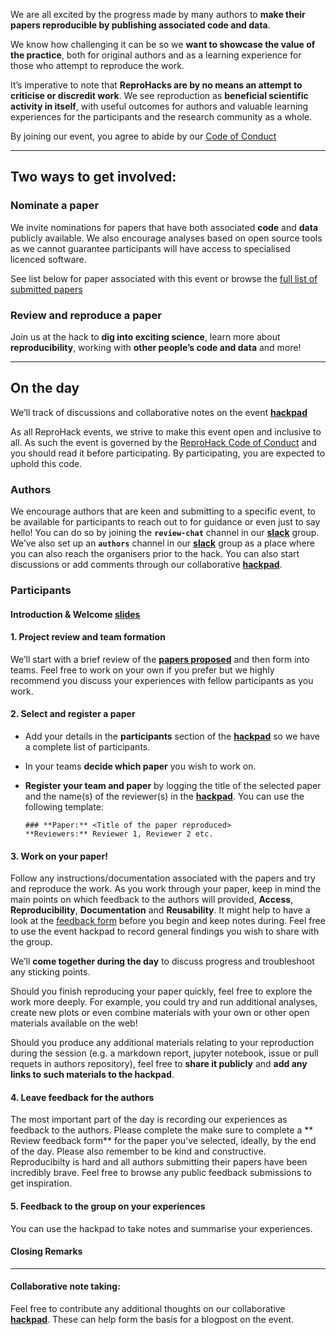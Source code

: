 


We are all excited by the progress made by many authors to **make their
papers reproducible by publishing associated code and data**.

We know how challenging it can be so we **want to showcase the value of
the practice**, both for original authors and as a learning experience
for those who attempt to reproduce the work.

It’s imperative to note that **ReproHacks are by no means an attempt to
criticise or discredit work**. We see reproduction as **beneficial
scientific activity in itself**, with useful outcomes for authors and
valuable learning experiences for the participants and the research
community as a whole. 

By joining our event, you agree to abide by our [Code of Conduct](/code-of-conduct)

-----

## **Two ways to get involved:**

### Nominate a paper

We invite nominations for papers that have both associated **code** and
**data** publicly available. We also encourage analyses based on open
source tools as we cannot guarantee participants will have access to
specialised licenced software.

See list below for paper associated with this event or browse the [full list of submitted papers](/paper_list)

### Review and reproduce a paper

Join us at the hack to **dig into exciting science**, learn more about
**reproducibility**, working with **other people’s code and data** and
more!

-----

## **On the day**

 We’ll track of discussions and collaborative notes on the
event [**hackpad**](https://hackmd.io/link-to-copy-of-hackpad/edit)

As all ReproHack events, we strive to make this event open and inclusive
to all. As such the event is governed by the [ReproHack Code of
Conduct](https://github.com/reprohack/reprohack-hq/blob/master/CODE_OF_CONDUCT.md)
and you should read it before participating. By participating, you are
expected to uphold this code.

### **Authors**

We encourage authors that are keen and submitting to a specific event, to be available for participants to
reach out to for guidance or even just to say hello! You can do so by
joining the **`review-chat`** channel in our
[**slack**](https://reprohack-autoinvite.herokuapp.com/) group. We’ve
also set up an **`authors`** channel in our
[**slack**](https://reprohack-autoinvite.herokuapp.com/) group as a
place where you can also reach the organisers prior to the hack. You can
also start discussions or add comments through our collaborative
[**hackpad**](https://hackmd.io/link-to-copy-of-hackpad/edit).

### **Participants**

#### **Introduction & Welcome** [slides](https://hackmd.io/link-to-copy-of-intro-slides/view)

#### **1. Project review and team formation**

We’ll start with a brief review of the [**papers
proposed**](https://youraccount.shinyapps.io/reprohack-awesome-conf) and
then form into teams. Feel free to work on your own if you prefer but we
highly recommend you discuss your experiences with fellow participants
as you work.

#### **2. Select and register a paper**

  - Add your details in the **participants** section of the
    [**hackpad**](https://hackmd.io/link-to-copy-of-hackpad/edit) so we
    have a complete list of participants.

  - In your teams **decide which paper** you wish to work on.

  - **Register your team and paper** by logging the title of the
    selected paper and the name(s) of the reviewer(s) in the
    [**hackpad**](https://hackmd.io/link-to-copy-of-hackpad/edit). You
    can use the following template:
    
        ### **Paper:** <Title of the paper reproduced>
        **Reviewers:** Reviewer 1, Reviewer 2 etc.

#### **3. Work on your paper!**

Follow any instructions/documentation associated with the papers and try
and reproduce the work. As you work through your paper, keep in mind the
main points on which feedback to the authors will provided, **Access**,
**Reproducibility**, **Documentation** and **Reusability**. It might
help to have a look at the [feedback form](https://link-to-feedbackform)
before you begin and keep notes during. Feel free to use the event
hackpad to record general findings you wish to share with the group.

We’ll **come together during the day** to discuss progress and
troubleshoot any sticking points.

Should you finish reproducing your paper quickly, feel free to explore
the work more deeply. For example, you could try and run additional
analyses, create new plots or even combine materials with your own or
other open materials available on the web!

Should you produce any additional materials relating to your
reproduction during the session (e.g. a markdown report, jupyter notebook, issue or pull requets in authors repository), feel free to **share it publicly**
and **add any links to such materials to the hackpad**.

#### **4. Leave feedback for the authors**

The most important part of the day is recording our experiences as feedback to the authors. Please complete the make sure to complete a ** Review feedback
form** for the paper you've selected, ideally, by the end of the day. Please also remember to be kind
and constructive. Reproducibilty is hard and all authors submitting
their papers have been incredibly brave. Feel free to browse any public feedback submissions to get inspiration. 

#### **5. Feedback to the group on your experiences**

You can use the hackpad to take notes and summarise your experiences.

#### **Closing Remarks**

-----

#### Collaborative note taking:

Feel free to contribute any additional thoughts on our collaborative
[**hackpad**](https://hackmd.io/link-to-copy-of-hackpad/edit). These can
help form the basis for a blogpost on the
event.
